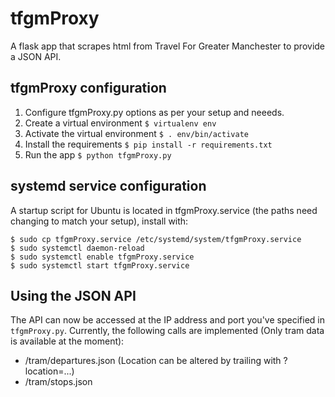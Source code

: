 tfgmProxy
========

A flask app that scrapes html from Travel For Greater Manchester to provide a JSON API.

## tfgmProxy configuration
1. Configure tfgmProxy.py options as per your setup and neeeds.
2. Create a virtual environment  `$ virtualenv env`
3. Activate the virtual environment  `$ . env/bin/activate`
4. Install the requirements `$ pip install -r requirements.txt`
5. Run the app `$ python tfgmProxy.py`

## systemd service configuration
A startup script for Ubuntu is located in tfgmProxy.service (the paths need changing to match your setup), install with:

````
$ sudo cp tfgmProxy.service /etc/systemd/system/tfgmProxy.service
$ sudo systemctl daemon-reload
$ sudo systemctl enable tfgmProxy.service
$ sudo systemctl start tfgmProxy.service 
````

## Using the JSON API
The API can now be accessed at the IP address and port you've specified in `tfgmProxy.py`.
Currently, the following calls are implemented (Only tram data is available at the moment):
* /tram/departures.json (Location can be altered by trailing with ?location=...)
* /tram/stops.json
